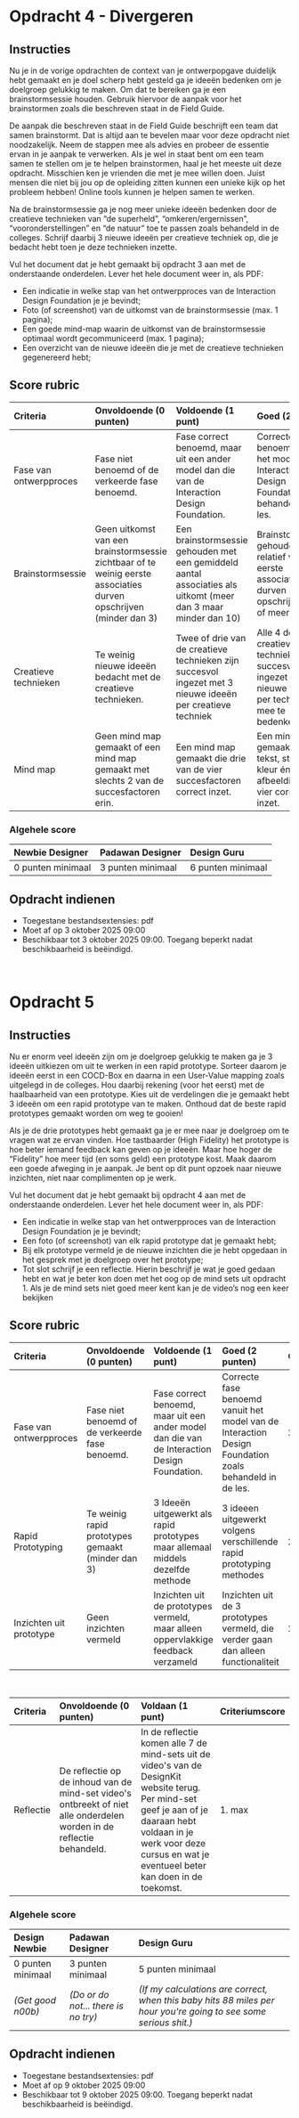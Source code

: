 # Opdracht 4 - Divergeren
## Instructies
Nu je in de vorige opdrachten de context van je ontwerpopgave duidelijk hebt gemaakt en je doel scherp hebt gesteld ga je ideeën bedenken om je doelgroep gelukkig te maken. Om dat te bereiken ga je een brainstormsessie houden. Gebruik hiervoor de aanpak voor het brainstormen zoals die beschreven staat in de Field Guide.

De aanpak die beschreven staat in de Field Guide beschrijft een team dat samen brainstormt. Dat is altijd aan te bevelen maar voor deze opdracht niet noodzakelijk. Neem de stappen mee als advies en probeer de essentie ervan in je aanpak te verwerken. Als je wel in staat bent om een team samen te stellen om je te helpen brainstormen, haal je het meeste uit deze opdracht. Misschien ken je vrienden die met je mee willen doen. Juist mensen die niet bij jou op de opleiding zitten kunnen een unieke kijk op het probleem hebben! Online tools kunnen je helpen samen te werken.

Na de brainstormsessie ga je nog meer unieke ideeën bedenken door de creatieve technieken van “de superheld”, “omkeren/ergernissen”, “vooronderstellingen” en “de natuur” toe te passen zoals behandeld in de colleges. Schrijf daarbij 3 nieuwe ideeën per creatieve techniek op, die je bedacht hebt toen je deze technieken inzette. 

Vul het document dat je hebt gemaakt bij opdracht 3 aan met de onderstaande onderdelen. Lever het hele document weer in, als PDF:
- Een indicatie in welke stap van het ontwerpproces van de Interaction Design Foundation je je bevindt;
- Foto (of screenshot) van de uitkomst van de brainstormsessie (max. 1 pagina);
- Een goede mind-map waarin de uitkomst van de brainstormsessie optimaal wordt gecommuniceerd (max. 1 pagina);
- Een overzicht van de nieuwe ideeën die je met de creatieve technieken gegenereerd hebt;

## Score rubric
| Criteria | Onvoldoende (0 punten) | Voldoende (1 punt) | Goed (2 punten) | Criteriumscore |
| :-- | :--  | :-- | :-- | :--  |
|Fase van ontwerpproces | Fase niet benoemd of de verkeerde fase benoemd.|Fase correct benoemd, maar uit een ander model dan die van de Interaction Design Foundation.|Correcte fase benoemd vanuit het model van de Interaction Design Foundation zoals behandeld in de les.|2. max|
|Brainstormsessie|Geen uitkomst van een brainstormsessie zichtbaar of te weinig eerste associaties durven opschrijven (minder dan 3)|Een brainstormsessie gehouden met een gemiddeld aantal associaties als uitkomt (meer dan 3 maar minder dan 10)|Brainstormsessie gehouden en relatief veel eerste associaties durven opschrijven (10 of meer)|2. max|
|Creatieve technieken|Te weinig nieuwe ideeën bedacht met de creatieve technieken.|Twee of drie van de creatieve technieken zijn succesvol ingezet met 3 nieuwe ideeën per creatieve techniek|Alle 4 de creatieve technieken zijn succesvol ingezet om 3 nieuwe ideeën per techniek mee te bedenken.|2. max|
|Mind map|Geen mind map gemaakt of een mind map gemaakt met slechts 2 van de succesfactoren erin.|Een mind map gemaakt die drie van de vier succesfactoren correct inzet.|Een mind map gemaakt die tekst, structuur, kleur én afbeeldingen alle vier correct inzet.|2. max|

### Algehele score
|Newbie Designer|Padawan Designer|Design Guru|
|:--|:--|:--|
|0 punten minimaal|3 punten minimaal|6 punten minimaal|

## Opdracht indienen
- Toegestane bestandsextensies: pdf  
- Moet af op 3 oktober 2025 09:00  
- Beschikbaar tot 3 oktober 2025 09:00. Toegang beperkt nadat beschikbaarheid is beëindigd.

<br>

# Opdracht 5
## Instructies
Nu er enorm veel ideeën zijn om je doelgroep gelukkig te maken ga je 3 ideeën uitkiezen om uit te werken in een rapid prototype. Sorteer daarom je ideeën eerst in een COCD-Box en daarna in een User-Value mapping zoals uitgelegd in de colleges. Hou daarbij rekening (voor het eerst) met de haalbaarheid van een prototype. Kies uit de verdelingen die je gemaakt hebt 3 ideeën om een rapid prototype van te maken. Onthoud dat de beste rapid prototypes gemaakt worden om weg te gooien! 

Als je de drie prototypes hebt gemaakt ga je er mee naar je doelgroep om te vragen wat ze ervan vinden. Hoe tastbaarder (High Fidelity) het prototype is hoe beter iemand feedback kan geven op je ideeën. Maar hoe hoger de “Fidelity” hoe meer tijd (en soms geld) een prototype kost. Maak daarom een goede afweging in je aanpak. Je bent op dit punt opzoek naar nieuwe inzichten, niet naar complimenten op je werk. 

Vul het document dat je hebt gemaakt bij opdracht 4 aan met de onderstaande onderdelen. Lever het hele document weer in, als PDF:

- Een indicatie in welke stap van het ontwerpproces van de Interaction Design Foundation je je bevindt;
- Een foto (of screenshot) van elk rapid prototype dat je gemaakt hebt;
- Bij elk prototype vermeld je de nieuwe inzichten die je hebt opgedaan in het gesprek met je doelgroep over het prototype;
- Tot slot schrijf je een reflectie. Hierin beschrijf je wat je goed gedaan hebt en wat je beter kon doen met het oog op de mind sets uit opdracht 1. Als je de mind sets niet goed meer kent kan je de video’s nog een keer bekijken

## Score rubric
|Criteria|Onvoldoende (0 punten)|Voldoende (1 punt)|Goed (2 punten)|Criteriumscore|
|:--|:--|:--|:--|:--|
|Fase van ontwerpproces|Fase niet benoemd of de verkeerde fase benoemd.|Fase correct benoemd, maar uit een ander model dan die van de Interaction Design Foundation.|Correcte fase benoemd vanuit het model van de Interaction Design Foundation zoals behandeld in de les.|2. max|
|Rapid Prototyping|Te weinig rapid prototypes gemaakt (minder dan 3)|3 Ideeën uitgewerkt als rapid prototypes maar allemaal middels dezelfde methode|3 ideeen uitgewerkt volgens verschillende rapid prototyping methodes|2. max|
|Inzichten uit prototype|Geen inzichten vermeld|Inzichten uit de prototypes vermeld, maar alleen oppervlakkige feedback verzameld|Inzichten uit de 3 prototypes vermeld, die verder gaan dan alleen functionaliteit|2. max|

<br>

|Criteria|Onvoldoende (0 punten)|Voldaan (1 punt)|Criteriumscore|
|:--|:--|:--|:--|
|Reflectie|De reflectie op de inhoud van de mind-set video's ontbreekt of niet alle onderdelen worden in de reflectie behandeld.|In de reflectie komen alle 7 de mind-sets uit de video's van de DesignKit website terug. Per mind-set geef je aan of je daaraan hebt voldaan in je werk voor deze cursus en wat je eventueel beter kan doen in de toekomst.|1. max|


### Algehele score
|Design Newbie|Padawan Designer|Design Guru|
|:--|:--|:--|
|0 punten minimaal|3 punten minimaal|5 punten minimaal|
|*(Get good n00b)*|*(Do or do not... there is no try)*|*(If my calculations are correct, when this baby hits 88 miles per hour you're going to see some serious shit.)*|

## Opdracht indienen
- Toegestane bestandsextensies: pdf
- Moet af op 9 oktober 2025 09:00
- Beschikbaar tot 9 oktober 2025 09:00. Toegang beperkt nadat beschikbaarheid is beëindigd.